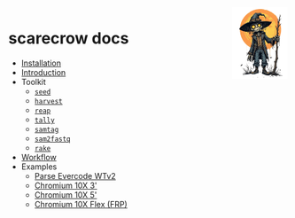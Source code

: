 <img style="float:right;width:100px;" src="../img/scarecrow.png" alt="scarecrow"/>

# scarecrow docs
* [Installation](installation.md)
* [Introduction](introduction.md)
* Toolkit
    * [`seed`](toolkit_seed.md)
    * [`harvest`](toolkit_harvest.md)
    * [`reap`](toolkit_reap.md)
    * [`tally`](toolkit_tally.md)
    * [`samtag`](toolkit_samtag.md)
    * [`sam2fastq`](toolkit_sam2fastq.md)
    * [`rake`](toolkit_rake.md)
* [Workflow](workflow.md)
* Examples
    * [Parse Evercode WTv2](example_evercode.md)
    * [Chromium 10X 3'](example_10X3p.md)
    * [Chromium 10X 5'](example_10X5p.md)
    * [Chromium 10X Flex (FRP)](example_10Xflex.md)